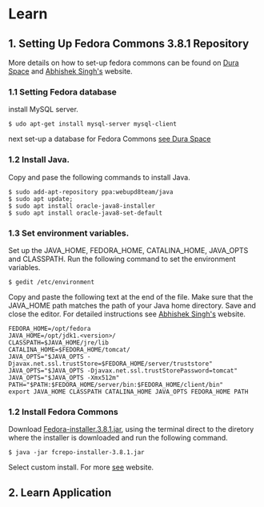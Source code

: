 # Learn
## 1. Setting Up Fedora Commons 3.8.1 Repository 
More details on how to set-up fedora commons can be found on [Dura Space](https://wiki.duraspace.org/display/FEDORA38/Installation+and+Configuration) and [Abhishek Singh's](http://asingh.com.np/blog/fedora-commons-installation-and-configuration-guide/) website.

### 1.1 Setting Fedora database

install MySQL server.
```
$ udo apt-get install mysql-server mysql-client
```
next set-up a database for Fedora Commons [see Dura Space](https://wiki.duraspace.org/display/FEDORA38/Installation+and+Configuration#InstallationandConfiguration-MySQL)

### 1.2 Install Java.
Copy and pase the following commands to install Java.
```
$ sudo add-apt-repository ppa:webupd8team/java
$ sudo apt update; 
$ sudo apt install oracle-java8-installer
$ sudo apt install oracle-java8-set-default
```

### 1.3 Set environment variables.

Set up the JAVA_HOME, FEDORA_HOME, CATALINA_HOME, JAVA_OPTS and CLASSPATH. Run the following command to set the environment variables.

```
$ gedit /etc/environment
```

Copy and paste the following text at the end of the file. Make sure that the JAVA_HOME path matches the path of your Java home directory. Save and close the editor. For detailed instructions see [Abhishek Singh's](http://asingh.com.np/blog/fedora-commons-installation-and-configuration-guide/) website.
```
FEDORA_HOME=/opt/fedora
JAVA_HOME=/opt/jdk1.<version>/   
CLASSPATH=$JAVA_HOME/jre/lib
CATALINA_HOME=$FEDORA_HOME/tomcat/
JAVA_OPTS="$JAVA_OPTS -Djavax.net.ssl.trustStore=$FEDORA_HOME/server/truststore"
JAVA_OPTS="$JAVA_OPTS -Djavax.net.ssl.trustStorePassword=tomcat"
JAVA_OPTS="$JAVA_OPTS -Xmx512m"
PATH="$PATH:$FEDORA_HOME/server/bin:$FEDORA_HOME/client/bin"
export JAVA_HOME CLASSPATH CATALINA_HOME JAVA_OPTS FEDORA_HOME PATH
```

### 1.2 Install Fedora Commons

Download [Fedora-installer.3.8.1.jar](https://sourceforge.net/projects/fedora-commons/?source=typ_redirect), using the terminal direct to the diretory where the installer is downloaded and run the following command.

```
$ java -jar fcrepo-installer-3.8.1.jar
```

Select custom install. For more [see](http://asingh.com.np/blog/fedora-commons-installation-and-configuration-guide/) website.


## 2. Learn Application
